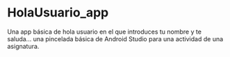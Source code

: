 # HolaUsuario_app
Una app básica de hola usuario en el que introduces tu nombre y te saluda... una pincelada básica de Android Studio para una actividad de una asignatura.
